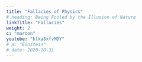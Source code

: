 ```yaml
---
title: "Fallacies of Physics"
# heading: Being Fooled by the Illusion of Nature
linkTitle: "Fallacies"
weight: 2
c: "maroon"
youtube: "klka8xfvMDY"
# a: "Einstein"
# date: 2020-10-31
---
```

